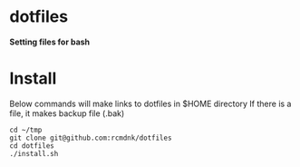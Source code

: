 dotfiles
========

**Setting files for bash**

# Install

Below commands will make links to dotfiles in $HOME directory
If there is a file, it makes backup file (.bak)

    cd ~/tmp
    git clone git@github.com:rcmdnk/dotfiles
    cd dotfiles
    ./install.sh
